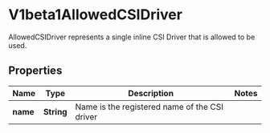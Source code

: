 

# V1beta1AllowedCSIDriver

AllowedCSIDriver represents a single inline CSI Driver that is allowed to be used.

## Properties

| Name | Type | Description | Notes |
|------------ | ------------- | ------------- | -------------|
|**name** | **String** | Name is the registered name of the CSI driver |  |




